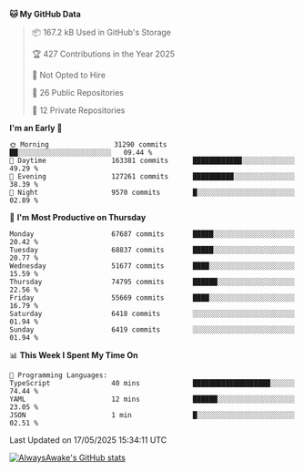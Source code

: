 <!--START_SECTION:waka-->
**🐱 My GitHub Data** 

> 📦 167.2 kB Used in GitHub's Storage 
 > 
> 🏆 427 Contributions in the Year 2025
 > 
> 🚫 Not Opted to Hire
 > 
> 📜 26 Public Repositories 
 > 
> 🔑 12 Private Repositories 
 > 
**I'm an Early 🐤** 

```text
🌞 Morning                31290 commits       ██░░░░░░░░░░░░░░░░░░░░░░░   09.44 % 
🌆 Daytime                163381 commits      ████████████░░░░░░░░░░░░░   49.29 % 
🌃 Evening                127261 commits      ██████████░░░░░░░░░░░░░░░   38.39 % 
🌙 Night                  9570 commits        █░░░░░░░░░░░░░░░░░░░░░░░░   02.89 % 
```
📅 **I'm Most Productive on Thursday** 

```text
Monday                   67687 commits       █████░░░░░░░░░░░░░░░░░░░░   20.42 % 
Tuesday                  68837 commits       █████░░░░░░░░░░░░░░░░░░░░   20.77 % 
Wednesday                51677 commits       ████░░░░░░░░░░░░░░░░░░░░░   15.59 % 
Thursday                 74795 commits       ██████░░░░░░░░░░░░░░░░░░░   22.56 % 
Friday                   55669 commits       ████░░░░░░░░░░░░░░░░░░░░░   16.79 % 
Saturday                 6418 commits        ░░░░░░░░░░░░░░░░░░░░░░░░░   01.94 % 
Sunday                   6419 commits        ░░░░░░░░░░░░░░░░░░░░░░░░░   01.94 % 
```


📊 **This Week I Spent My Time On** 

```text
💬 Programming Languages: 
TypeScript               40 mins             ███████████████████░░░░░░   74.44 % 
YAML                     12 mins             ██████░░░░░░░░░░░░░░░░░░░   23.05 % 
JSON                     1 min               █░░░░░░░░░░░░░░░░░░░░░░░░   02.51 % 
```


 Last Updated on 17/05/2025 15:34:11 UTC
<!--END_SECTION:waka-->

[![AlwaysAwake's GitHub stats](https://github-readme-stats.vercel.app/api?username=AlwaysAwake&show_icons=true&theme=github_dark&count_private=true)](https://github.com/AlwaysAwake/AlwaysAwake)
